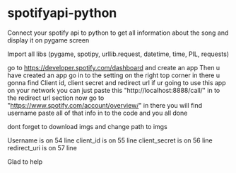 # spotifyapi-python
Connect your spotify api to python to get all information about the song and display it on pygame screen

Import all libs (pygame, spotipy, urllib.request, datetime, time, PIL, requests)

go to https://developer.spotify.com/dashboard and create an app 
Then u have created an app go in to the setting on the right top corner 
in there u gonna find Client id, client secret and redirect url 
if ur going to use this app on your network you can just paste this "http://localhost:8888/call/" in to the redirect url section 
now go to "https://www.spotify.com/account/overview/" in there you will find username 
paste all of that info in to the code and you all done 

dont forget to download imgs and change path to imgs


Username is on 54 line
client_id is on 55 line
client_secret is on 56 line
redirect_uri is on 57 line 




Glad to help
